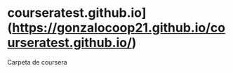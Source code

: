 # courseratest.github.io](https://gonzalocoop21.github.io/courseratest.github.io/)
Carpeta de coursera
